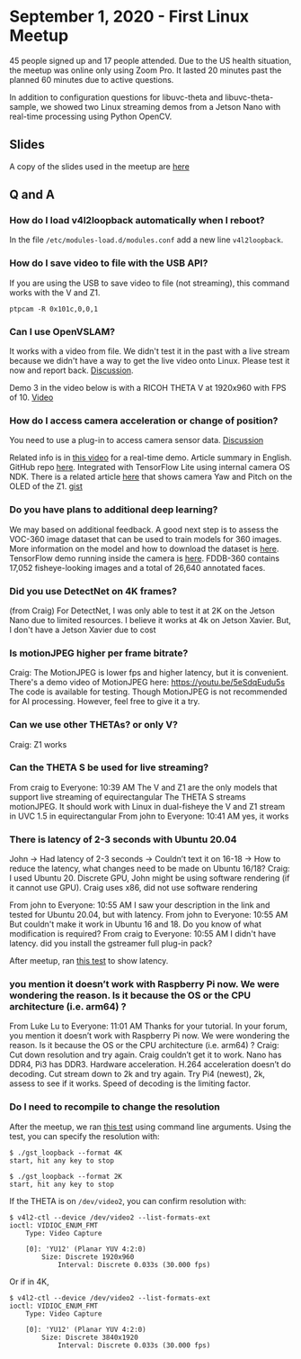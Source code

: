 # September 1, 2020 - First Linux Meetup


45 people signed up and 17 people attended.  Due to the 
US health situation, the meetup was online only using Zoom Pro. It 
lasted 20 minutes past the planned 60 minutes due to active
questions.

In addition to configuration questions for libuvc-theta and 
libuvc-theta-sample, we showed two Linux streaming 
demos from a Jetson
Nano with real-time processing using Python OpenCV.

## Slides

A copy of the slides used in the meetup are [here](https://docs.google.com/presentation/d/11bNQEhwfHwKTzSaw6HM30L6Okly3vuIvbNiyo6LPafU/edit?usp=sharing)




## Q and A

### How do I load v4l2loopback automatically when I reboot?

In the file `/etc/modules-load.d/modules.conf` add a new line `v4l2loopback`. 


### How do I save video to file with the USB API?

If you are using the USB to save video to file (not streaming), this command works with the V and Z1.

``` 
ptpcam -R 0x101c,0,0,1
```

### Can I use OpenVSLAM?

It works with a video from file.  We didn't test it in the past with a live stream because we didn't have a way to get the live video onto Linux.  Please test it now and report back.  [Discussion](https://community.theta360.guide/t/slam-with-ricoh-theta-using-openvslam/5104). 

Demo 3 in the video below is with a RICOH THETA V at 1920x960 with FPS of 10.
[Video](https://www.youtube.com/watch?v=Ro_s3Lbx5ms&feature=emb_logo)

### How do I access camera acceleration or change of position?

You need to use a plug-in to access camera sensor data. 
[Discussion](https://community.theta360.guide/t/howto-use-theta-motion-sensors/4145)

Related info is in
[this video](https://youtu.be/EfnU7E-jsQk) for a real-time demo. Article summary in English.  GitHub repo [here](https://community.theta360.guide/t/extended-livepreview-sample-code-for-theta-plug-in-with-webui/5272?u=craig).
Integrated with TensorFlow Lite using internal camera OS NDK. 
There is a related article 
[here](https://community.theta360.guide/t/tensorflow-lite-object-recognition-with-theta-plug-in/5387) that shows camera Yaw and Pitch on the OLED of the Z1. 
[gist](https://gist.github.com/codetricity/ef2e4f99739efd81c1a5786570d23d77)

### Do you have plans to additional deep learning?

We may based on additional feedback.  A good next step is to assess the VOC-360 image dataset that can be used to train models for 360 images.  More information on the model and how to download the dataset is
[here](http://www.sfu.ca/~ibajic/#data). TensorFlow demo running inside the camera is
[here](https://community.theta360.guide/t/theta-auto-trigger-plug-in-by-amine-amri/4665?u=craig). FDDB-360 contains 17,052 fisheye-looking images and a total of 26,640 annotated faces.

### Did you use DetectNet on 4K frames?

(from Craig) For DetectNet, I was only able to test it at 2K on the Jetson Nano due to limited resources. I believe it works at 4k on Jetson Xavier.  But, I don't have a Jetson Xavier due to cost

### Is motionJPEG higher per frame bitrate?

Craig: The MotionJPEG is lower fps and higher latency, but it is convenient.
There's a demo video of MotionJPEG here: https://youtu.be/5eSdqEudu5s  The code is available for testing.  Though MotionJPEG is not recommended for AI processing.  However, feel free to give it a try.

### Can we use other THETAs? or only V?

Craig: Z1 works

### Can the THETA S be used for live streaming?

From craig to Everyone:  10:39 AM
The V and Z1 are the only models that support live streaming of equirectangular
The THETA S streams motionJPEG. It should work with Linux in dual-fisheye
the V and Z1 stream in UVC 1.5 in equirectangular
From john to Everyone:  10:41 AM
yes, it works

### There is latency of 2-3 seconds with Ubuntu 20.04

John → Had latency of 2-3 seconds → Couldn’t text it on 16-18 → How to reduce the latency, what changes need to be made on Ubuntu 16/18? 
Craig: I used Ubuntu 20. Discrete GPU, John might be using software rendering (if it cannot use GPU). Craig uses x86, did not use software rendering 

From john to Everyone:  10:55 AM
I saw your description in the link and tested for Ubuntu 20.04, but with latency.
From john to Everyone:  10:55 AM
But couldn't make it work in Ubuntu 16 and 18. Do you know of what modification is required?
From craig to Everyone:  10:55 AM
I didn't have latency. did you install the gstreamer full plug-in pack?

After meetup, ran [this test](https://youtu.be/WMKF5pWTb-w) to show latency.

### you mention it doesn’t work with Raspberry Pi now. We were wondering the reason.  Is it because the OS or the CPU architecture (i.e. arm64) ?

From Luke Lu to Everyone:  11:01 AM
Thanks for your tutorial. In your forum, you mention it doesn’t work with Raspberry Pi now. We were wondering the reason.  Is it because the OS or the CPU architecture (i.e. arm64) ?
Craig: Cut down resolution and try again. Craig couldn’t get it to work. Nano has DDR4, Pi3 has DDR3. Hardware acceleration. H.264 acceleration doesn’t do decoding. Cut stream down to 2k and try again. Try Pi4 (newest), 2k, assess to see if it works. Speed of decoding is the limiting factor.

### Do I need to recompile to change the resolution

After the meetup, we ran [this test](https://github.com/codetricity/libuvc-theta-sample) using command line arguments.  Using the test, you can specify the resolution with:

```
$ ./gst_loopback --format 4K
start, hit any key to stop

$ ./gst_loopback --format 2K
start, hit any key to stop
```

If the THETA is on `/dev/video2`, you can confirm resolution with:

```
$ v4l2-ctl --device /dev/video2 --list-formats-ext
ioctl: VIDIOC_ENUM_FMT
	Type: Video Capture

	[0]: 'YU12' (Planar YUV 4:2:0)
		Size: Discrete 1920x960
			Interval: Discrete 0.033s (30.000 fps)
```

Or if in 4K,

```
$ v4l2-ctl --device /dev/video2 --list-formats-ext
ioctl: VIDIOC_ENUM_FMT
	Type: Video Capture

	[0]: 'YU12' (Planar YUV 4:2:0)
		Size: Discrete 3840x1920
			Interval: Discrete 0.033s (30.000 fps)
```
